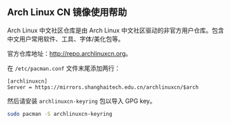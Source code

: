 ## Arch Linux CN 镜像使用帮助

Arch Linux 中文社区仓库是由 Arch Linux 中文社区驱动的非官方用户仓库。包含中文用户常用软件、工具、字体/美化包等。

官方仓库地址：<http://repo.archlinuxcn.org>。

在 `/etc/pacman.conf` 文件末尾添加两行：

```
[archlinuxcn]
Server = https://mirrors.shanghaitech.edu.cn/archlinuxcn/$arch
```

然后请安装 `archlinuxcn-keyring` 包以导入 GPG key。

```bash
sudo pacman -S archlinuxcn-keyring
```